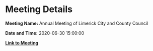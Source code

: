 # Meeting Details

**Meeting Name:** Annual Meeting of Limerick City and County Council

**Date and Time:** 2020-06-30 15:00:00

**[Link to Meeting](https://www.limerick.ie/council/whats-on/annual-meeting-limerick-city-and-county-council-4)**
